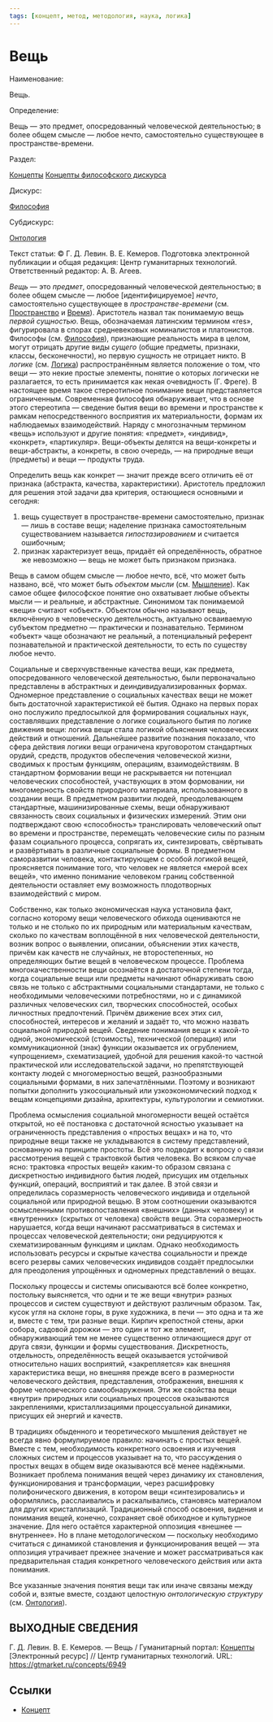 ```yaml
---
tags: [концепт, метод, методология, наука, логика]
---
```

# Вещь

Наименование:

Вещь.

Определение:

Вещь — это предмет, опосредованный человеческой деятельностью; в более общем смысле — любое нечто, самостоятельно существующее в пространстве-времени.

Раздел:

[Концепты](https://gtmarket.ru/concepts/)  [Концепты философского дискурса](https://gtmarket.ru/concepts/philosophical-concepts)

Дискурс:

[Философия](https://gtmarket.ru/concepts/6862)

Субдискурс:

[Онтология](https://gtmarket.ru/concepts/6847)

Текст статьи: © Г. Д. Левин. В. Е. Кемеров. Подготовка электронной публикации и общая редакция: Центр гуманитарных технологий. Ответственный редактор: А. В. Агеев.

_Вещь_ — это _предмет_, опосредованный человеческой деятельностью; в более общем смысле — любое [идентифицируемое] _нечто_, самостоятельно существующее в _пространстве-времени_ (см. [Пространство](https://gtmarket.ru/concepts/6948) и [Время](https://gtmarket.ru/concepts/6947)). Аристотель назвал так понимаемую вещь _первой сущностью_. Вещь, обозначаемая латинским термином «res», фигурировала в спорах средневековых номиналистов и платонистов. Философы (см. [Философия](https://gtmarket.ru/concepts/6862)), признающие реальность мира в целом, могут отрицать другие виды _сущего_ (общие предметы, признаки, классы, бесконечности), но первую _сущность_ не отрицает никто. В _логике_ (см. [Логика](https://gtmarket.ru/concepts/6892)) распространённым является положение о том, что вещи — это некие простые элементы, понятие о которых логически не разлагается, то есть принимается как некая очевидность (Г. Фреге). В настоящее время такое стереотипное понимание вещи представляется ограниченным. Современная философия обнаруживает, что в основе этого стереотипа — сведение бытия вещи во времени и пространстве к рамкам непосредственного восприятия их материальности, формам их наблюдаемых взаимодействий. Наряду с многозначным термином «вещь» используют и другие понятия: «предмет», «индивид», «конкрет», «партикуляр». Вещи-объекты делятся на вещи-конкреты и вещи-абстракты, а конкреты, в свою очередь, — на природные вещи (предметы) и вещи — продукты труда.

Определить вещь как конкрет — значит прежде всего отличить её от признака (абстракта, качества, характеристики). Аристотель предложил для решения этой задачи два критерия, остающиеся основными и сегодня:

1. вещь существует в пространстве-времени самостоятельно, признак — лишь в составе вещи; наделение признака самостоятельным существованием называется _гипостазированием_ и считается ошибочным;
2. признак характеризует вещь, придаёт ей определённость, обратное же невозможно — вещь не может быть признаком признака.

Вещь в самом общем смысле — любое нечто, всё, что может быть названо, всё, что может быть _объектом мысли_ (см. [Мышление](https://gtmarket.ru/concepts/7007)). Как самое общее философское понятие оно охватывает любые объекты мысли — и реальные, и абстрактные. Синонимом так понимаемой «вещи» считают «объект». Объектом обычно называют вещь, включённую в человеческую деятельность, актуально осваиваемую субъектом предметно — практически и познавательно. Термином «объект» чаще обозначают не реальный, а потенциальный референт познавательной и практической деятельности, то есть по существу любое нечто.

Социальные и сверхчувственные качества вещи, как предмета, опосредованного человеческой деятельностью, были первоначально представлены в абстрактных и деиндивидуализированных формах. Одномерное представление о социальных качествах вещи не может быть достаточной характеристикой её бытия. Однако на первых порах оно послужило предпосылкой для формирования социальных наук, составлявших представление о логике социального бытия по логике движения вещи: логика вещи стала логикой объяснения человеческих действий и отношений. Дальнейшее развитие познания показало, что сфера действия логики вещи ограничена круговоротом стандартных орудий, средств, продуктов обеспечения человеческой жизни, сводимых к простым функциям, операциям, взаимодействиям. В стандартном формовании вещи не раскрывается ни потенциал человеческих способностей, участвующих в этом формовании, ни многомерность свойств природного материала, использованного в создании вещи. В предметном развитии людей, преодолевающем стандартные, машинизированные схемы, вещи обнаруживают связанность своих социальных и физических измерений. Этим они подтверждают свою «способность» транслировать человеческий опыт во времени и пространстве, перемещать человеческие силы по разным фазам социального процесса, сопрягать их, синтезировать, свёртывать и развёртывать в различные социальные формы. В предметном саморазвитии человека, контактирующем с особой логикой вещей, проясняется понимание того, что человек не является «мерой всех вещей», что именно понимание человеком границ собственной деятельности оставляет ему возможность плодотворных взаимодействий с миром.

Собственно, как только экономическая наука установила факт, согласно которому вещи человеческого обихода оцениваются не только и не столько по их природным или материальным качествам, сколько по качествам воплощённой в них человеческой деятельности, возник вопрос о выявлении, описании, объяснении этих качеств, причём как качеств не случайных, не второстепенных, но определяющих бытие вещей в человеческом процессе. Проблема многокачественности вещи осознаётся в достаточной степени тогда, когда социальные вещи или предметы начинают обнаруживать свою связь не только с абстрактными социальными стандартами, не только с необходимыми человеческими потребностями, но и с динамикой различных человеческих сил, творческих способностей, особых личностных предпочтений. Причём движение всех этих сил, способностей, интересов и желаний и задаёт то, что можно назвать социальной природой вещей. Сведение понимания вещи к какой-то одной, экономической (стоимость), технической (операция) или коммуникационной (знак) функции оказывается их огрублением, «упрощением», схематизацией, удобной для решения какой-то частной практической или исследовательской задачи, но препятствующей контакту людей с многомерностью вещей, разнообразными социальными формами, в них запечатлёнными. Поэтому и возникают попытки дополнить узкосоциальный или узкоэкономический подход к вещам концепциями дизайна, архитектуры, культурологии и семиотики.

Проблема осмысления социальной многомерности вещей остаётся открытой, но её постановка с достаточной ясностью указывает на ограниченность представления о «простых вещах» и на то, что природные вещи также не укладываются в систему представлений, основанную на принципе простоты. Всё это подводит к вопросу о связи рассмотрения вещей с трактовкой бытия человека. Во всяком случае ясно: трактовка «простых вещей» каким-то образом связана с дискретностью индивидного бытия людей, присущих им отдельных функций, операций, восприятий и так далее. В этой связи и определилась соразмерность человеческого индивида и отдельной социальной или природной вещью. В этом соотношении оказываются осмысленными противопоставления «внешних» (данных человеку) и «внутренних» (скрытых от человека) свойств вещи. Эта соразмерность нарушается, когда вещи начинают рассматриваться в системах и процессах человеческой деятельности; они редуцируются к схематизированным функциям и циклам. Однако необходимость использовать ресурсы и скрытые качества социальности и прежде всего резервы самих человеческих индивидов создаёт предпосылки для преодоления упрощённых и одномерных представлений о вещах.

Поскольку процессы и системы описываются всё более конкретно, постольку выясняется, что одни и те же вещи «внутри» разных процессов и систем существуют и действуют различным образом. Так, кусок угля на склоне горы, в руке художника, в печи — это одна и та же и, вместе с тем, три разные вещи. Кирпич крепостной стены, арки собора, садовой дорожки — это один и тот же элемент, обнаруживающий тем не менее существенно отличающиеся друг от друга связи, функции и формы существования. Дискретность, отдельность, определённость вещей оказывается устойчивой относительно наших восприятий, «закрепляется» как внешняя характеристика вещи, но внешняя прежде всего в размерности человеческого действия, представления, отображения, внешняя к форме человеческого самообнаружения. Эти же свойства вещи «внутри» природных или социальных процессов оказываются закреплениями, кристаллизациями процессуальной динамики, присущих ей энергий и качеств.

В традициях обыденного и теоретического мышления действует не всегда явно формулируемое правило: начинать с простых вещей. Вместе с тем, необходимость конкретного освоения и изучения сложных систем и процессов указывает на то, что рассуждения о простых вещах в общем виде оказываются всё менее надёжными. Возникает проблема понимания вещей через динамику их становления, функционирования и трансформации, через расшифровку полифонического движения, в котором вещи «синтезировались» и оформлялись, расслаивались и раскалывались, становясь материалом для других кристаллизаций. Традиционный способ освоения, видения и понимания вещей, конечно, сохраняет своё обиходное и культурное значение. Для него остаётся характерной оппозиция «внешнее — внутреннее». Но в плане методологическом — поскольку необходимо считаться с динамикой становления и функционирования вещей — эта оппозиция утрачивает прежнее значение и может рассматриваться как предварительная стадия конкретного человеческого действия или акта понимания.

Все указанные значения понятия вещи так или иначе связаны между собой и, взятые вместе, создают целостную _онтологическую структуру_ (см. [Онтология](https://gtmarket.ru/concepts/6847)).

## ВЫХОДНЫЕ СВЕДЕНИЯ

Г. Д. Левин. В. Е. Кемеров. — Вещь / Гуманитарный портал: [Концепты](https://gtmarket.ru/concepts/) [Электронный ресурс] // Центр гуманитарных технологий. URL: <https://gtmarket.ru/concepts/6949>

## Ссылки

* [Концепт](Концепт.md)
